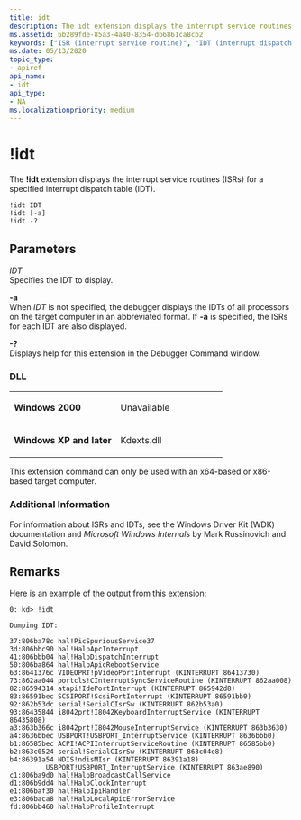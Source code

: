 ```yaml
---
title: idt
description: The idt extension displays the interrupt service routines (ISRs) for a specified interrupt dispatch table (IDT).
ms.assetid: 6b289fde-85a3-4a40-8354-db6861ca8cb2
keywords: ["ISR (interrupt service routine)", "IDT (interrupt dispatch table)", "idt Windows Debugging"]
ms.date: 05/13/2020
topic_type:
- apiref
api_name:
- idt
api_type:
- NA
ms.localizationpriority: medium
---
```


# !idt


The **!idt** extension displays the interrupt service routines (ISRs) for a specified interrupt dispatch table (IDT).

```dbgcmd
!idt IDT 
!idt [-a] 
!idt -? 
```

## <span id="Parameters"></span><span id="parameters"></span><span id="PARAMETERS"></span>Parameters


<span id="_______IDT______"></span><span id="_______idt______"></span> *IDT*   
Specifies the IDT to display.

<span id="_______-a______"></span><span id="_______-A______"></span> **-a**   
When *IDT* is not specified, the debugger displays the IDTs of all processors on the target computer in an abbreviated format. If **-a** is specified, the ISRs for each IDT are also displayed.

<span id="_______-_______"></span> **-?**   
Displays help for this extension in the Debugger Command window.

### <span id="DLL"></span><span id="dll"></span>DLL

<table>
<colgroup>
<col width="50%" />
<col width="50%" />
</colgroup>
<tbody>
<tr class="odd">
<td align="left"><p><strong>Windows 2000</strong></p></td>
<td align="left"><p>Unavailable</p></td>
</tr>
<tr class="even">
<td align="left"><p><strong>Windows XP and later</strong></p></td>
<td align="left"><p>Kdexts.dll</p></td>
</tr>
</tbody>
</table>

This extension command can only be used with an x64-based or x86-based target computer.

### <span id="Additional_Information"></span><span id="additional_information"></span><span id="ADDITIONAL_INFORMATION"></span>Additional Information

For information about ISRs and IDTs, see the Windows Driver Kit (WDK) documentation and *Microsoft Windows Internals* by Mark Russinovich and David Solomon.

Remarks
-------

Here is an example of the output from this extension:

```dbgcmd
0: kd> !idt

Dumping IDT:

37:806ba78c hal!PicSpuriousService37
3d:806bbc90 hal!HalpApcInterrupt
41:806bbb04 hal!HalpDispatchInterrupt
50:806ba864 hal!HalpApicRebootService
63:8641376c VIDEOPRT!pVideoPortInterrupt (KINTERRUPT 86413730)
73:862aa044 portcls!CInterruptSyncServiceRoutine (KINTERRUPT 862aa008)
82:86594314 atapi!IdePortInterrupt (KINTERRUPT 865942d8)
83:86591bec SCSIPORT!ScsiPortInterrupt (KINTERRUPT 86591bb0)
92:862b53dc serial!SerialCIsrSw (KINTERRUPT 862b53a0)
93:86435844 i8042prt!I8042KeyboardInterruptService (KINTERRUPT 86435808)
a3:863b366c i8042prt!I8042MouseInterruptService (KINTERRUPT 863b3630)
a4:8636bbec USBPORT!USBPORT_InterruptService (KINTERRUPT 8636bbb0)
b1:86585bec ACPI!ACPIInterruptServiceRoutine (KINTERRUPT 86585bb0)
b2:863c0524 serial!SerialCIsrSw (KINTERRUPT 863c04e8)
b4:86391a54 NDIS!ndisMIsr (KINTERRUPT 86391a18)
         USBPORT!USBPORT_InterruptService (KINTERRUPT 863ae890)
c1:806ba9d0 hal!HalpBroadcastCallService
d1:806b9dd4 hal!HalpClockInterrupt
e1:806baf30 hal!HalpIpiHandler
e3:806baca8 hal!HalpLocalApicErrorService
fd:806bb460 hal!HalpProfileInterrupt
```

 

 





